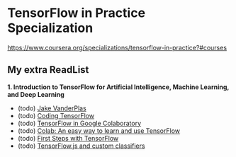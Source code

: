 # TensorFlow in Practice Specialization
https://www.coursera.org/specializations/tensorflow-in-practice?#courses


## My extra ReadList

**1. Introduction to TensorFlow for Artificial Intelligence, Machine Learning, and Deep Learning**

- (todo) [Jake VanderPlas](http://vanderplas.com/speaking.html)
- (todo) [Coding TensorFlow](https://www.youtube.com/playlist?list=PLQY2H8rRoyvwLbzbnKJ59NkZvQAW9wLbx)
- (todo) [TensorFlow in Google Colaboratory](https://www.youtube.com/playlist?list=PLQY2H8rRoyvyK5aEDAI3wUUqC_F0oEroL)
- (todo) [Colab: An easy way to learn and use TensorFlow](https://medium.com/tensorflow/colab-an-easy-way-to-learn-and-use-tensorflow-d74d1686e309)
- (todo) [First Steps with TensorFlow](https://aihub.cloud.google.com/s?category=notebook)
- (todo) [TensorFlow.js and custom classifiers](http://www.laurencemoroney.com/tensorflow-js-and-custom-classifiers/)
